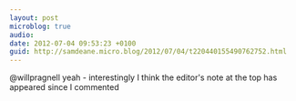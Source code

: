 ```yaml
---
layout: post
microblog: true
audio: 
date: 2012-07-04 09:53:23 +0100
guid: http://samdeane.micro.blog/2012/07/04/t220440155490762752.html
---
```

@willpragnell yeah - interestingly I think the editor's note at the top has appeared since I commented

